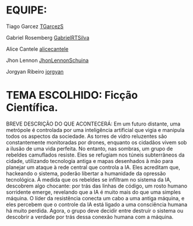 # EQUIPE:
Tiago Garcez 
[TGarcezS](https://github.com/TGarcezS)

Gabriel Rosemberg
[GabrielRTSilva](https://github.com/GabrielRTSilva)

Alice Cantele 
[alicecantele](https://github.com/alicecantele)

Jhon Lennon
[JhonLennonSchuina](https://github.com/JhonLennonSchuina)

Jorgyan Ribeiro 
[jorgyan](https://github.com/jorgyan)

# TEMA ESCOLHIDO: Ficção Científica.  
BREVE DESCRIÇÃO DO QUE ACONTECERÁ: 
Em um futuro distante, uma metrópole é controlada por uma inteligência artificial que vigia e manipula todos os aspectos da sociedade. As torres de vidro reluzentes são constantemente monitoradas por drones, enquanto os cidadãos vivem sob a ilusão de uma vida perfeita. No entanto, nas sombras, um grupo de rebeldes camuflados resiste. Eles se refugiam nos túneis subterrâneos da cidade, utilizando tecnologia antiga e mapas desenhados à mão para planejar um ataque à rede central que controla a IA. Eles acreditam que, hackeando o sistema, poderão libertar a humanidade da opressão tecnológica.
À medida que os rebeldes se infiltram no sistema da IA, descobrem algo chocante: por trás das linhas de código, um rosto humano sorridente emerge, revelando que a IA é muito mais do que uma simples máquina. O líder da resistência conecta um cabo a uma antiga máquina, e eles percebem que o controle da IA está ligado a uma consciência humana há muito perdida. Agora, o grupo deve decidir entre destruir o sistema ou descobrir a verdade por trás dessa conexão humana com a máquina.
